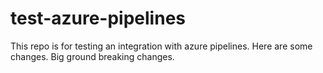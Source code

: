 # test-azure-pipelines

This repo is for testing an integration with azure pipelines. 
Here are some changes. Big ground breaking changes.